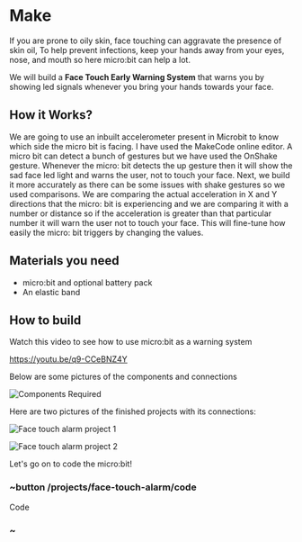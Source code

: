 # Make

If you are prone to oily skin, face touching can aggravate the presence of skin oil, To help prevent infections, keep your hands away from your eyes, nose, and mouth so here micro:bit can help a lot.

We will build a **Face Touch Early Warning System** that warns you by showing led signals whenever you bring your hands towards your face.

## How it Works?

We are going to use an inbuilt accelerometer present in Microbit to know which side the micro bit is facing. I have used the MakeCode online editor. A micro bit can detect a bunch of gestures but we have used the OnShake gesture. Whenever the micro: bit detects the up gesture then it will show the sad face led light and warns the user, not to touch your face. Next, we build it more accurately as there can be some issues with shake gestures so we used comparisons. We are comparing the actual acceleration in X and Y directions that the micro: bit is experiencing and we are comparing it with a number or distance so if the acceleration is greater than that particular number it will warn the user not to touch your face. This will fine-tune how easily the micro: bit triggers by changing the values.

## Materials you need

* micro:bit and optional battery pack
* An elastic band

## How to build 

Watch this video to see how to use micro:bit as a warning system

https://youtu.be/q9-CCeBNZ4Y

Below are some pictures of the components and connections 

![Components Required](/static/mb/projects/face-touch-alarm/alarm-components.jpg)

Here are two pictures of the finished projects with its connections:

![Face touch alarm project 1](/static/mb/projects/face-touch-alarm/alarm-connection.jpg)

![Face touch alarm project 2](/static/mb/projects/face-touch-alarm/alarm-connection2.jpg)

Let's go on to code the micro:bit!

### ~button /projects/face-touch-alarm/code

Code

### ~
